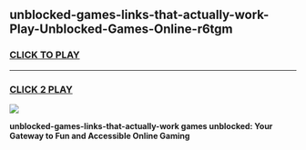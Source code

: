 
## unblocked-games-links-that-actually-work-Play-Unblocked-Games-Online-r6tgm
<h3>
<a href="https://premium76.site?title=unblocked-games-links-that-actually-work&ref=24A">CLICK TO PLAY</a></h3>
<hr>

<h3>
<a href="https://premium76.site?title=unblocked-games-links-that-actually-work&ref=24A">CLICK 2 PLAY</a>
  
</h3>

<a href="https://premium76.site?title=unblocked-games-links-that-actually-work&ref=24A"><img src="https://clearcache.store/games.png"></a>


**unblocked-games-links-that-actually-work games unblocked: Your Gateway to Fun and Accessible Online Gaming**
